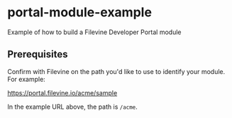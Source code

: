 # portal-module-example
Example of how to build a Filevine Developer Portal module

## Prerequisites
Confirm with Filevine on the path you'd like to use to identify your module. For example:

https://portal.filevine.io/acme/sample

In the example URL above, the path is `/acme`.
